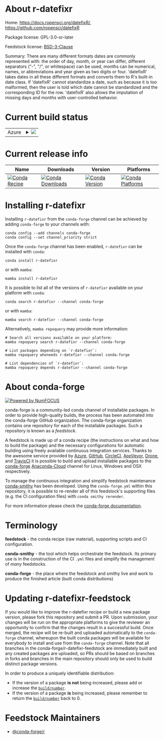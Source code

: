 About r-datefixr
================

Home: https://docs.ropensci.org/datefixR/, https://github.com/ropensci/datefixR

Package license: GPL-3.0-or-later

Feedstock license: [BSD-3-Clause](https://github.com/conda-forge/r-datefixr-feedstock/blob/main/LICENSE.txt)

Summary: There are many different formats dates are commonly represented with: the order of day, month, or year can differ, different separators ("-", "/", or whitespace) can be used, months can be numerical, names, or abbreviations and year given as two digits or four. 'datefixR' takes dates in all these different formats and converts them to R's built-in date class. If 'datefixR' cannot standardize a date, such as because it is too malformed, then the user is told which date cannot be standardized and the corresponding ID for the row. 'datefixR' also allows the imputation of missing days and months with user-controlled behavior.

Current build status
====================


<table>
    
  <tr>
    <td>Azure</td>
    <td>
      <details>
        <summary>
          <a href="https://dev.azure.com/conda-forge/feedstock-builds/_build/latest?definitionId=18213&branchName=main">
            <img src="https://dev.azure.com/conda-forge/feedstock-builds/_apis/build/status/r-datefixr-feedstock?branchName=main">
          </a>
        </summary>
        <table>
          <thead><tr><th>Variant</th><th>Status</th></tr></thead>
          <tbody><tr>
              <td>linux_64_r_base4.1</td>
              <td>
                <a href="https://dev.azure.com/conda-forge/feedstock-builds/_build/latest?definitionId=18213&branchName=main">
                  <img src="https://dev.azure.com/conda-forge/feedstock-builds/_apis/build/status/r-datefixr-feedstock?branchName=main&jobName=linux&configuration=linux%20linux_64_r_base4.1" alt="variant">
                </a>
              </td>
            </tr><tr>
              <td>linux_64_r_base4.2</td>
              <td>
                <a href="https://dev.azure.com/conda-forge/feedstock-builds/_build/latest?definitionId=18213&branchName=main">
                  <img src="https://dev.azure.com/conda-forge/feedstock-builds/_apis/build/status/r-datefixr-feedstock?branchName=main&jobName=linux&configuration=linux%20linux_64_r_base4.2" alt="variant">
                </a>
              </td>
            </tr><tr>
              <td>osx_64_r_base4.1</td>
              <td>
                <a href="https://dev.azure.com/conda-forge/feedstock-builds/_build/latest?definitionId=18213&branchName=main">
                  <img src="https://dev.azure.com/conda-forge/feedstock-builds/_apis/build/status/r-datefixr-feedstock?branchName=main&jobName=osx&configuration=osx%20osx_64_r_base4.1" alt="variant">
                </a>
              </td>
            </tr><tr>
              <td>osx_64_r_base4.2</td>
              <td>
                <a href="https://dev.azure.com/conda-forge/feedstock-builds/_build/latest?definitionId=18213&branchName=main">
                  <img src="https://dev.azure.com/conda-forge/feedstock-builds/_apis/build/status/r-datefixr-feedstock?branchName=main&jobName=osx&configuration=osx%20osx_64_r_base4.2" alt="variant">
                </a>
              </td>
            </tr><tr>
              <td>win_64</td>
              <td>
                <a href="https://dev.azure.com/conda-forge/feedstock-builds/_build/latest?definitionId=18213&branchName=main">
                  <img src="https://dev.azure.com/conda-forge/feedstock-builds/_apis/build/status/r-datefixr-feedstock?branchName=main&jobName=win&configuration=win%20win_64_" alt="variant">
                </a>
              </td>
            </tr>
          </tbody>
        </table>
      </details>
    </td>
  </tr>
</table>

Current release info
====================

| Name | Downloads | Version | Platforms |
| --- | --- | --- | --- |
| [![Conda Recipe](https://img.shields.io/badge/recipe-r--datefixr-green.svg)](https://anaconda.org/conda-forge/r-datefixr) | [![Conda Downloads](https://img.shields.io/conda/dn/conda-forge/r-datefixr.svg)](https://anaconda.org/conda-forge/r-datefixr) | [![Conda Version](https://img.shields.io/conda/vn/conda-forge/r-datefixr.svg)](https://anaconda.org/conda-forge/r-datefixr) | [![Conda Platforms](https://img.shields.io/conda/pn/conda-forge/r-datefixr.svg)](https://anaconda.org/conda-forge/r-datefixr) |

Installing r-datefixr
=====================

Installing `r-datefixr` from the `conda-forge` channel can be achieved by adding `conda-forge` to your channels with:

```
conda config --add channels conda-forge
conda config --set channel_priority strict
```

Once the `conda-forge` channel has been enabled, `r-datefixr` can be installed with `conda`:

```
conda install r-datefixr
```

or with `mamba`:

```
mamba install r-datefixr
```

It is possible to list all of the versions of `r-datefixr` available on your platform with `conda`:

```
conda search r-datefixr --channel conda-forge
```

or with `mamba`:

```
mamba search r-datefixr --channel conda-forge
```

Alternatively, `mamba repoquery` may provide more information:

```
# Search all versions available on your platform:
mamba repoquery search r-datefixr --channel conda-forge

# List packages depending on `r-datefixr`:
mamba repoquery whoneeds r-datefixr --channel conda-forge

# List dependencies of `r-datefixr`:
mamba repoquery depends r-datefixr --channel conda-forge
```


About conda-forge
=================

[![Powered by
NumFOCUS](https://img.shields.io/badge/powered%20by-NumFOCUS-orange.svg?style=flat&colorA=E1523D&colorB=007D8A)](https://numfocus.org)

conda-forge is a community-led conda channel of installable packages.
In order to provide high-quality builds, the process has been automated into the
conda-forge GitHub organization. The conda-forge organization contains one repository
for each of the installable packages. Such a repository is known as a *feedstock*.

A feedstock is made up of a conda recipe (the instructions on what and how to build
the package) and the necessary configurations for automatic building using freely
available continuous integration services. Thanks to the awesome service provided by
[Azure](https://azure.microsoft.com/en-us/services/devops/), [GitHub](https://github.com/),
[CircleCI](https://circleci.com/), [AppVeyor](https://www.appveyor.com/),
[Drone](https://cloud.drone.io/welcome), and [TravisCI](https://travis-ci.com/)
it is possible to build and upload installable packages to the
[conda-forge](https://anaconda.org/conda-forge) [Anaconda-Cloud](https://anaconda.org/)
channel for Linux, Windows and OSX respectively.

To manage the continuous integration and simplify feedstock maintenance
[conda-smithy](https://github.com/conda-forge/conda-smithy) has been developed.
Using the ``conda-forge.yml`` within this repository, it is possible to re-render all of
this feedstock's supporting files (e.g. the CI configuration files) with ``conda smithy rerender``.

For more information please check the [conda-forge documentation](https://conda-forge.org/docs/).

Terminology
===========

**feedstock** - the conda recipe (raw material), supporting scripts and CI configuration.

**conda-smithy** - the tool which helps orchestrate the feedstock.
                   Its primary use is in the construction of the CI ``.yml`` files
                   and simplify the management of *many* feedstocks.

**conda-forge** - the place where the feedstock and smithy live and work to
                  produce the finished article (built conda distributions)


Updating r-datefixr-feedstock
=============================

If you would like to improve the r-datefixr recipe or build a new
package version, please fork this repository and submit a PR. Upon submission,
your changes will be run on the appropriate platforms to give the reviewer an
opportunity to confirm that the changes result in a successful build. Once
merged, the recipe will be re-built and uploaded automatically to the
`conda-forge` channel, whereupon the built conda packages will be available for
everybody to install and use from the `conda-forge` channel.
Note that all branches in the conda-forge/r-datefixr-feedstock are
immediately built and any created packages are uploaded, so PRs should be based
on branches in forks and branches in the main repository should only be used to
build distinct package versions.

In order to produce a uniquely identifiable distribution:
 * If the version of a package **is not** being increased, please add or increase
   the [``build/number``](https://docs.conda.io/projects/conda-build/en/latest/resources/define-metadata.html#build-number-and-string).
 * If the version of a package **is** being increased, please remember to return
   the [``build/number``](https://docs.conda.io/projects/conda-build/en/latest/resources/define-metadata.html#build-number-and-string)
   back to 0.

Feedstock Maintainers
=====================

* [@conda-forge/r](https://github.com/conda-forge/r/)

